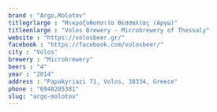 ```yaml
---
brand : "Argo,Molotov"
titlegrlarge : "Μικροζυθοποιία Θεσσαλίας (Αργώ)"
titleenlarge : "Volos Brewery - Microbrewery of Thessaly"
website : "https://volosbeer.gr/"
facebook : "https://facebook.com/volosbeer/"
city : "Volos"
brewery : "Microbrewery"
beers : "4"
year : "2014"
address : "Papakyriazi 71, Volos, 38334, Greece"
phone : "6948205381"
slug: "argo-molotov"
---
```

